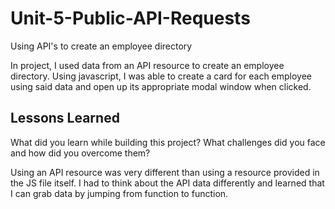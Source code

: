 # Unit-5-Public-API-Requests
 Using API's to create an employee directory

In project, I used data from an API resource to create an employee directory. 
Using javascript, I was able to create a card for each employee using said data and open up its
appropriate modal window when clicked. 

## Lessons Learned

What did you learn while building this project? What challenges did you face and how did you overcome them?

Using an API resource was very different than using a resource provided in the JS file itself. 
I had to think about the API data differently and learned that I can grab data by jumping from function to function. 
